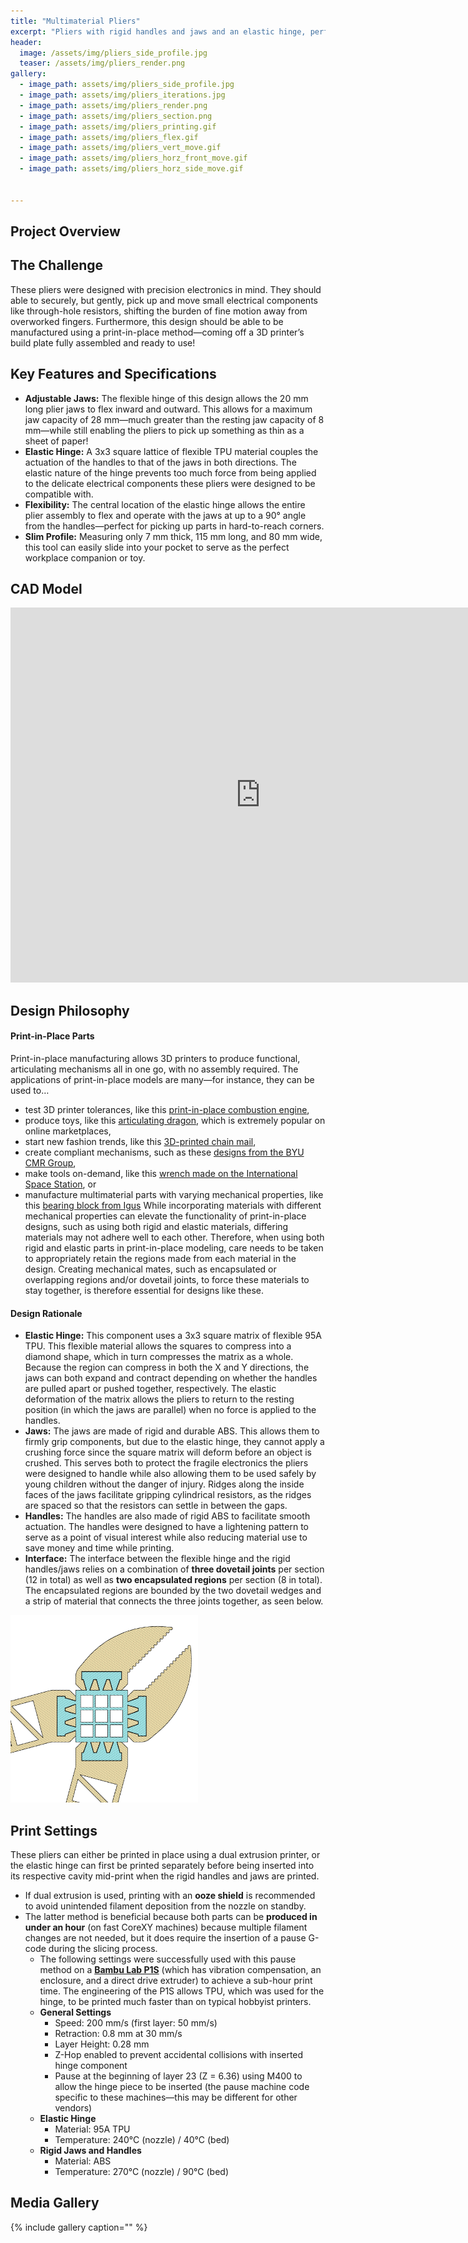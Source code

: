 ```yaml
---
title: "Multimaterial Pliers"
excerpt: "Pliers with rigid handles and jaws and an elastic hinge, perfect for gently gripping resistors."
header:
  image: /assets/img/pliers_side_profile.jpg
  teaser: /assets/img/pliers_render.png
gallery:
  - image_path: assets/img/pliers_side_profile.jpg
  - image_path: assets/img/pliers_iterations.jpg
  - image_path: assets/img/pliers_render.png
  - image_path: assets/img/pliers_section.png
  - image_path: assets/img/pliers_printing.gif
  - image_path: assets/img/pliers_flex.gif
  - image_path: assets/img/pliers_vert_move.gif
  - image_path: assets/img/pliers_horz_front_move.gif
  - image_path: assets/img/pliers_horz_side_move.gif

   
---
```


## Project Overview
## The Challenge
These pliers were designed with precision electronics in mind. They should able to securely, but gently, pick up and move small electrical components like through-hole resistors, shifting the burden of fine motion away from overworked fingers. Furthermore, this design should be able to be manufactured using a print-in-place method—coming off a 3D printer’s build plate fully assembled and ready to use!
## Key Features and Specifications
* **Adjustable Jaws:** The flexible hinge of this design allows the 20 mm long plier jaws to flex inward and outward. This allows for a maximum jaw capacity of 28 mm—much greater than the resting jaw capacity of 8 mm—while still enabling the pliers to pick up something as thin as a sheet of paper!
* **Elastic Hinge:** A 3x3 square lattice of flexible TPU material couples the actuation of the handles to that of the jaws in both directions. The elastic nature of the hinge prevents too much force from being applied to the delicate electrical components these pliers were designed to be compatible with.
* **Flexibility:** The central location of the elastic hinge allows the entire plier assembly to flex and operate with the jaws at up to a 90° angle from the handles—perfect for picking up parts in hard-to-reach corners.
* **Slim Profile:** Measuring only 7 mm thick, 115 mm long, and 80 mm wide, this tool can easily slide into your pocket to serve as the perfect workplace companion or toy.

## CAD Model
<iframe src="https://vanderbilt643.autodesk360.com/shares/public/SH512d4QTec90decfa6e71791743469adeb0?mode=embed" width="800" height="600" allowfullscreen="true" webkitallowfullscreen="true" mozallowfullscreen="true"  frameborder="0"></iframe>

## Design Philosophy 
#### Print-in-Place Parts
Print-in-place manufacturing allows 3D printers to produce functional, articulating mechanisms all in one go, with no assembly required. The applications of print-in-place models are many—for instance, they can be used to… 
* test 3D printer tolerances, like this [print-in-place combustion engine](https://www.printables.com/model/212989-print-in-place-engine-benchmark-the-bengine),
* produce toys, like this [articulating dragon](https://cults3d.com/en/3d-model/art/crystal-dragon-articulating-flexi-wiggle-pet-print-in-place-fantasy), which is extremely popular on online marketplaces, 
* start new fashion trends, like this [3D-printed chain mail](https://www.thingiverse.com/thing:3096598),
* create compliant mechanisms, such as these [designs from the BYU CMR Group](https://compliantmechanisms.byu.edu/maker-resources),
* make tools on-demand, like this [wrench made on the International Space Station](https://www.nasa.gov/missions/station/space-station-3-d-printer-builds-ratchet-wrench-to-complete-first-phase-of-operations/), or
* manufacture multimaterial parts with varying mechanical properties, like this [bearing block from Igus](https://toolbox.igus.com/motion-plastics-blog/multi-material-parts-from-3d-printer)
While incorporating materials with different mechanical properties can elevate the functionality of print-in-place designs, such as using both rigid and elastic materials, differing materials may not adhere well to each other. Therefore, when using both rigid and elastic parts in print-in-place modeling, care needs to be taken to appropriately retain the regions made from each material in the design. Creating mechanical mates, such as encapsulated or overlapping regions and/or dovetail joints, to force these materials to stay together, is therefore essential for designs like these. 
#### Design Rationale
* **Elastic Hinge:** This component uses a 3x3 square matrix of flexible 95A TPU. This flexible material allows the squares to compress into a diamond shape, which in turn compresses the matrix as a whole. Because the region can compress in both the X and Y directions, the jaws can both expand and contract depending on whether the handles are pulled apart or pushed together, respectively. The elastic deformation of the matrix allows the pliers to return to the resting position (in which the jaws are parallel) when no force is applied to the handles. 
* **Jaws:** The jaws are made of rigid and durable ABS. This allows them to firmly grip components, but due to the elastic hinge, they cannot apply a crushing force since the square matrix will deform before an object is crushed. This serves both to protect the fragile electronics the pliers were designed to handle while also allowing them to be used safely by young children without the danger of injury. Ridges along the inside faces of the jaws facilitate gripping cylindrical resistors, as the ridges are spaced so that the resistors can settle in between the gaps.
* **Handles:** The handles are also made of rigid ABS to facilitate smooth actuation. The handles were designed to have a lightening pattern to serve as a point of visual interest while also reducing material use to save money and time while printing.
* **Interface:** The interface between the flexible hinge and the rigid handles/jaws relies on a combination of **three dovetail joints** per section (12 in total) as well as **two encapsulated regions** per section (8 in total). The encapsulated regions are bounded by the two dovetail wedges and a strip of material that connects the three joints together, as seen below.
<img src="/assets/img/pliers_section.png " alt="A cross-section of the interface between the hinge and rigid components." style="width:300px;"/> 

## Print Settings
These pliers can either be printed in place using a dual extrusion printer, or the elastic hinge can first be printed separately before being inserted into its respective cavity mid-print when the rigid handles and jaws are printed. 
* If dual extrusion is used, printing with an **ooze shield** is recommended to avoid unintended filament deposition from the nozzle on standby.
* The latter method is beneficial because both parts can be **produced in under an hour** (on fast CoreXY machines) because multiple filament changes are not needed, but it does require the insertion of a pause G-code during the slicing process. 
  * The following settings were successfully used with this pause method on a **[Bambu Lab P1S](https://us.store.bambulab.com/products/p1s)** (which has vibration compensation, an enclosure, and a direct drive extruder) to achieve a sub-hour print time. The engineering of the P1S allows TPU, which was used for the hinge, to be printed much faster than on typical hobbyist printers.
  * **General Settings**
    * Speed: 200 mm/s (first layer: 50 mm/s)
    * Retraction: 0.8 mm at 30 mm/s
    * Layer Height: 0.28 mm
    * Z-Hop enabled to prevent accidental collisions with inserted hinge component
    * Pause at the beginning of layer 23 (Z = 6.36) using M400 to allow the hinge piece to be inserted (the pause machine code specific to these machines—this may be different for other vendors)
  * **Elastic Hinge**
    * Material: 95A TPU
    * Temperature: 240°C (nozzle) / 40°C (bed)
  * **Rigid Jaws and Handles**
    * Material: ABS
    * Temperature: 270°C (nozzle) / 90°C (bed)

## Media Gallery

{% include gallery caption="" %}
